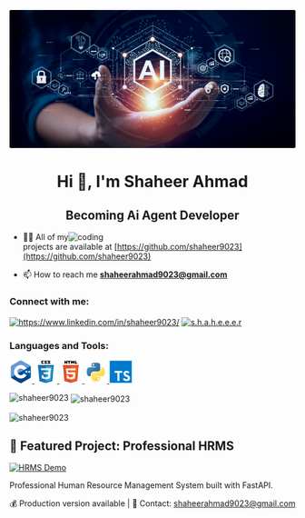 ![logo](https://github.com/shaheer9023/Shaheer9023/blob/main/banner.jpg)
<h1 align="center">Hi 👋, I'm Shaheer Ahmad</h1>
<h2 align="center">Becoming Ai Agent Developer</h2>

<img align="right" alt="coding" width="400" src="https://user-images.githubusercontent.com/55389276/140866485-8fb1c876-9a8f-4d6a-98dc-08c4981eaf70.gif">

- 👨‍💻 All of my projects are available at [https://github.com/shaheer9023](https://github.com/shaheer9023)

- 📫 How to reach me **shaheerahmad9023@gmail.com**

<h3 align="left">Connect with me:</h3>
<p align="left">
<a href="https://linkedin.com/in/shaheer9023/" target="blank"><img align="center" src="https://raw.githubusercontent.com/rahuldkjain/github-profile-readme-generator/master/src/images/icons/Social/linked-in-alt.svg" alt="https://www.linkedin.com/in/shaheer9023/" height="30" width="40" /></a>
<a href="https://instagram.com/s.h.a.h.e.e.e.r" target="blank"><img align="center" src="https://raw.githubusercontent.com/rahuldkjain/github-profile-readme-generator/master/src/images/icons/Social/instagram.svg" alt="s.h.a.h.e.e.e.r" height="30" width="40" /></a>
</p>

<h3 align="left">Languages and Tools:</h3>
<p align="left"> <a href="https://www.w3schools.com/cpp/" target="_blank" rel="noreferrer"> <img src="https://raw.githubusercontent.com/devicons/devicon/master/icons/cplusplus/cplusplus-original.svg" alt="cplusplus" width="40" height="40"/> </a> <a href="https://www.w3schools.com/css/" target="_blank" rel="noreferrer"> <img src="https://raw.githubusercontent.com/devicons/devicon/master/icons/css3/css3-original-wordmark.svg" alt="css3" width="40" height="40"/> </a> <a href="https://www.w3.org/html/" target="_blank" rel="noreferrer"> <img src="https://raw.githubusercontent.com/devicons/devicon/master/icons/html5/html5-original-wordmark.svg" alt="html5" width="40" height="40"/> </a> <a href="https://www.python.org" target="_blank" rel="noreferrer"> <img src="https://raw.githubusercontent.com/devicons/devicon/master/icons/python/python-original.svg" alt="python" width="40" height="40"/> </a> <a href="https://www.typescriptlang.org/" target="_blank" rel="noreferrer"> <img src="https://raw.githubusercontent.com/devicons/devicon/master/icons/typescript/typescript-original.svg" alt="typescript" width="40" height="40"/> </a> </p>

<p><img align="left" src="https://github-readme-stats.vercel.app/api/top-langs?username=shaheer9023&show_icons=true&locale=en&layout=compact" alt="shaheer9023" /></p>

<p>&nbsp;<img align="center" src="https://github-readme-stats.vercel.app/api?username=shaheer9023&show_icons=true&locale=en" alt="shaheer9023" /></p>

<p><img align="center" src="https://github-readme-streak-stats.herokuapp.com/?user=shaheer9023&" alt="shaheer9023" /></p>

## 🏢 Featured Project: Professional HRMS

[![HRMS Demo](https://img.shields.io/badge/🏢%20HRMS%20Demo-Live%20Preview-blue)](https://github.com/shaheer9023/Employee_Management_System_)

Professional Human Resource Management System built with FastAPI.

💰 Production version available | 📧 Contact: shaheerahmad9023@gmail.com
